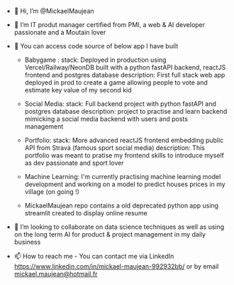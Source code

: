- 👋 Hi, I’m @MickaelMaujean
- 👀 I’m IT produt manager certified from PMI, a web & AI developer passionate and a Moutain lover


- 🌱 You can access code source of below app I have built
    - Babygame : 
      stack: Deployed in production using Vercel/Railway/NeonDB built with a python fastAPI backend, reactJS frontend and postgres database
      description: First full stack web app deployed in prod to create a game allowing people to vote and estimate key value of my second kid

    - Social Media:
      stack: Full backend project with python fastAPI and postgres database
      description: project to practise and learn backend mimicking a social media backend with users and posts management

    - Portfolio:
      stack: More advanced reactJS frontend embedding public API from Strava (famous sport social media)
      description: This portfolio was meant to pratise my frontend skills to introduce myself as dev passionate and sport lover

    - Machine Learning: I'm currently practising machine learning model development and working on a model to predict houses prices in my village (on going !)
    - MickaelMaujean repo contains a old deprecated python app using streamlit created to display online resume
      

- 💞️ I’m looking to collaborate on data science techniques as well as using on the long term AI for product & project management in my daily business

- 📫 How to reach me - You can contact me via LinkedIn https://www.linkedin.com/in/mickael-maujean-992932bb/ or by email mickael.maujean@hotmail.fr
